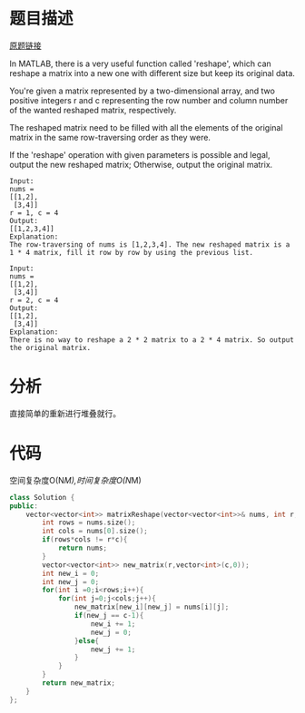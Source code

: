 # 题目描述

[原题链接](https://leetcode.com/problems/reshape-the-matrix/description/)

In MATLAB, there is a very useful function called 'reshape', which can reshape a matrix into a new one with different size but keep its original data.

You're given a matrix represented by a two-dimensional array, and two positive integers r and c representing the row number and column number of the wanted reshaped matrix, respectively.

The reshaped matrix need to be filled with all the elements of the original matrix in the same row-traversing order as they were.

If the 'reshape' operation with given parameters is possible and legal, output the new reshaped matrix; Otherwise, output the original matrix.



```
Input: 
nums = 
[[1,2],
 [3,4]]
r = 1, c = 4
Output: 
[[1,2,3,4]]
Explanation:
The row-traversing of nums is [1,2,3,4]. The new reshaped matrix is a 1 * 4 matrix, fill it row by row by using the previous list.

Input: 
nums = 
[[1,2],
 [3,4]]
r = 2, c = 4
Output: 
[[1,2],
 [3,4]]
Explanation:
There is no way to reshape a 2 * 2 matrix to a 2 * 4 matrix. So output the original matrix.
```

<!--more-->

# 分析
直接简单的重新进行堆叠就行。

# 代码
空间复杂度O(N*M),时间复杂度O(N*M)
```C++
class Solution {
public:
    vector<vector<int>> matrixReshape(vector<vector<int>>& nums, int r, int c) {
        int rows = nums.size();
        int cols = nums[0].size();
        if(rows*cols != r*c){
            return nums;
        }
        vector<vector<int>> new_matrix(r,vector<int>(c,0));
        int new_i = 0;
        int new_j = 0;
        for(int i =0;i<rows;i++){
            for(int j=0;j<cols;j++){
                new_matrix[new_i][new_j] = nums[i][j];
                if(new_j == c-1){
                    new_i += 1;
                    new_j = 0;
                }else{
                    new_j += 1;
                }
            }
        }
        return new_matrix;
    }
};
```

